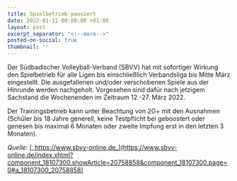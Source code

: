 ```yaml
---
title: Spielbetrieb pausiert
date: 2022-01-11 00:00:00 +01:00
layout: post
excerpt_separator: "<!--more-->"
posted-on-social: true
thumbnail: ''
---
```


Der Südbadischer Volleyball-Verband (SBVV) hat mit sofortiger Wirkung den Spielbetrieb für alle Ligen bis einschließlich Verbandsliga bis Mitte März eingestellt. Die ausgefallenen und/oder verschobenen Spiele aus der Hinrunde werden nachgeholt. Vorgesehen sind dafür nach jetzigem Sachstand die Wochenenden im Zeitraum 12.-27. März 2022.

Der Trainingsbetrieb kann unter Beachtung von 2G+ mit den Ausnahmen (Schüler bis 18 Jahre generell, keine Testpflicht bei geboostert oder genesen bis maximal 6 Monaten oder zweite Impfung erst in den letzten 3 Monaten).

_Quelle:_ [_https://www.sbvv-online.de_](https://www.sbvv-online.de/index.xhtml?component_18107300.showArticle=20758858&component_18107300.page=0#a_18107300_20758858)